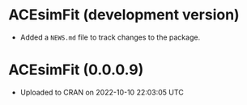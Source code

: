 # ACEsimFit (development version)
* Added a `NEWS.md` file to track changes to the package.


# ACEsimFit (0.0.0.9)
* Uploaded to CRAN on 2022-10-10 22:03:05 UTC

